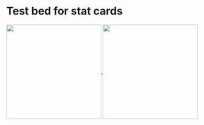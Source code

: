 # Test bed for stat cards
<a href="https://github.com/anuraghazra/github-readme-stats">
  <img 
    height=250 
    align="center" 
    src="https://github-readme-stats.vercel.app/api?username=dat-pudding&custom_title=My&#160Stats&bg_color=90,000000,990000&text_color=990000&icon_color=555555&title_color=888888&border_color=FF0000&border_radius=10&include_all_commits=true&show=prs_merged_percentage&hide=rank,stars,prs&hide_rank=true&card_width=250"
    />
</a>
<a href="https://github.com/anuraghazra/github-readme-stats">
  <img 
    height=250 
    align="center" 
    src="https://github-readme-stats.vercel.app/api/top-langs?username=dat-pudding&layout=compact&bg_color=90,000000,990000&text_color=990000&icon_color=555555&title_color=888888&border_color=FF0000&border_radius=10&custom_title=My&#160Favourite&#160Languages&text=bold&card_width=250" 
  />
</a>

<!--
**Dat-Pudding/Dat-Pudding** is a ✨ _special_ ✨ repository because its `README.md` (this file) appears on your GitHub profile.
- 🔭 I’m currently working on ...
- 🌱 I’m currently learning ...
- 📫 How to reach me: ...

[![My GitHub stats](https://github-readme-stats.vercel.app/api?username=)](https://github.com/dat-pudding/github-readme-stats)
-->
